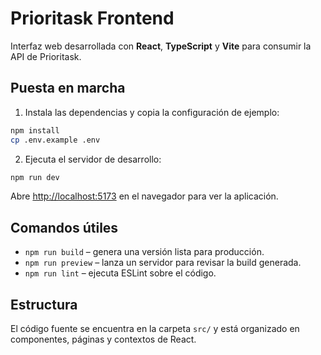 # Prioritask Frontend

Interfaz web desarrollada con **React**, **TypeScript** y **Vite** para consumir la API de Prioritask.

## Puesta en marcha

1. Instala las dependencias y copia la configuración de ejemplo:

```bash
npm install
cp .env.example .env
```

2. Ejecuta el servidor de desarrollo:

```bash
npm run dev
```

Abre [http://localhost:5173](http://localhost:5173) en el navegador para ver la aplicación.

## Comandos útiles

- `npm run build` – genera una versión lista para producción.
- `npm run preview` – lanza un servidor para revisar la build generada.
- `npm run lint` – ejecuta ESLint sobre el código.

## Estructura

El código fuente se encuentra en la carpeta `src/` y está organizado en componentes, páginas y contextos de React.

